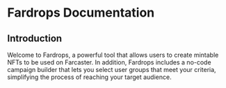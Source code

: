 # Fardrops Documentation

## Introduction

Welcome to Fardrops, a powerful tool that allows users to create mintable NFTs to be used on Farcaster. In addition, Fardrops includes a no-code campaign builder that lets you select user groups that meet your criteria, simplifying the process of reaching your target audience.

